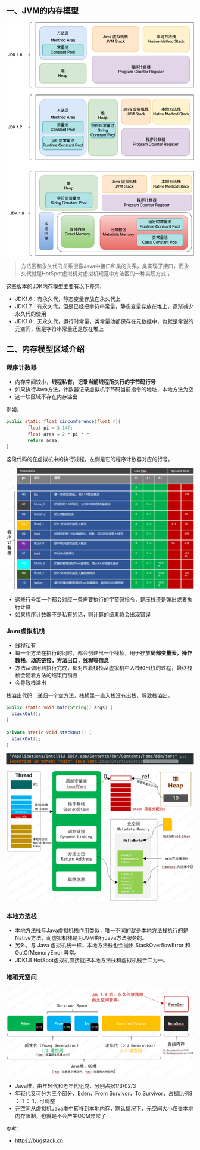 ## 一、JVM的内存模型

![jvm-01](../../../assets/img/jvm-01.png)

> 方法区和永久代的关系很像Java中接口和类的关系，类实现了接口，而永久代就是HotSpot虚拟机对虚拟机规范中方法区的一种实现方式；

这些版本的JDK内存模型主要有以下差异:

- JDK1.6：有永久代，静态变量存放在永久代上
- JDK1.7：有永久代，但是已经把字符串常量，静态变量存放在堆上，逐渐减少永久代的使用
- JDK1.8：无永久代，运行时常量，类常量池都保存在元数据中，也就是常说的元空间，但是字符串常量还是放在堆上

## 二、内存模型区域介绍

### 程序计数器

- 内存空间较小，**线程私有，记录当前线程所执行的字节码行号**
- 如果执行Java方法，计数器记录虚拟机字节码当前指令的地址，本地方法为空
- 这一块区域不存在内存溢出

例如:

```java
public static float circumference(float r){
        float pi = 3.14f;
        float area = 2 * pi * r;
        return area;
}
```

这段代码的在虚拟机中的执行过程，左侧是它的程序计数器对应的行号。

![图 25-2 程序计数器](../../../assets/img/jvm-02.png)

- 这些行号每一个都会对应一条需要执行的字节码指令，是压栈还是弹出或者执行计算
- 如果程序计数器不是私有的话，则计算的结果将会出现错误

### Java虚拟机栈

- 线程私有
- 每一个方法在执行的同时，都会创建出一个栈桢，用于存放**局部变量表，操作数栈，动态链接，方法出口，线程等信息**
- 方法从调用到执行完成，都对应着栈桢从虚拟机中入栈和出栈的过程，最终栈桢会随着方法的结束而销毁
- 会导致栈溢出

栈溢出代码：递归一个空方法，栈桢里一直入栈没有出栈，导致栈溢出。

```java
public static void main(String[] args) {
  stackOut();
}

private static void stackOut() {
  stackOut();
}
```

![image-20220729160057439](../../../assets/img/jvm-04.png)

![图 25-3 斐波那契数列在虚拟机栈中的执行过程](../../../assets/img/jvm-05.png)

### 本地方法栈

- 本地方法栈与Java虚拟机栈作用类似，唯一不同的就是本地方法栈执行的是Native方法，而虚拟机栈是为JVM执行Java方法服务的。
- 另外，与 Java 虚拟机栈一样，本地方法栈也会抛出 StackOverflowError 和 OutOfMemoryError 异常。
- JDK1.8 HotSpot虚拟机直接就把本地方法栈和虚拟机栈合二为一。

### 堆和元空间

![图 25-4 Java 堆区域划分](../../../assets/img/jvm-06.png)

- Java堆，由年轻代和老年代组成，分别占据1/3和2/3
- 年轻代又可分为三个部分，Eden，From Survivor，To Survivor，占据比例8 ： 1 ： 1，可调整
- 元空间从虚拟机Java堆中转移到本地内存，默认情况下，元空间大小仅受本地内存限制，也就是不会产生OOM异常了

参考:

- https://bugstack.cn